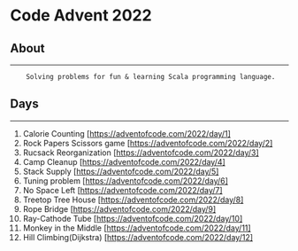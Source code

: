 # **Code Advent 2022**
## **About**
------------------------

```
    Solving problems for fun & learning Scala programming language.
```

## **Days**
------------------------

1. Calorie Counting             [https://adventofcode.com/2022/day/1]
2. Rock Papers Scissors game    [https://adventofcode.com/2022/day/2]
3. Rucsack Reorganization       [https://adventofcode.com/2022/day/3]
4. Camp Cleanup                 [https://adventofcode.com/2022/day/4]
5. Stack Supply                 [https://adventofcode.com/2022/day/5]
6. Tuning problem               [https://adventofcode.com/2022/day/6]
7. No Space Left                [https://adventofcode.com/2022/day/7]
8. Treetop Tree House           [https://adventofcode.com/2022/day/8]
9. Rope Bridge                  [https://adventofcode.com/2022/day/9]
10. Ray-Cathode Tube            [https://adventofcode.com/2022/day/10]
11. Monkey in the Middle        [https://adventofcode.com/2022/day/11]
12. Hill Climbing(Dijkstra)     [https://adventofcode.com/2022/day/12]
